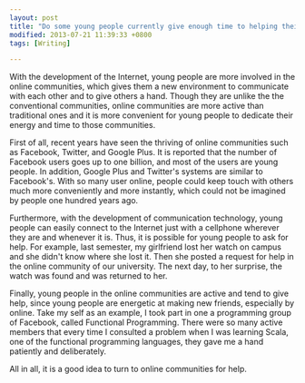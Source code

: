 ```yaml
---
layout: post
title: "Do some young people currently give enough time to helping their communities?"
modified: 2013-07-21 11:39:33 +0800
tags: [Writing]

---
```


With the development of the Internet, young people are more involved in the online communities, which gives them a new environment to communicate with each other and to give others a hand. Though they are unlike the the conventional communities, online communities are more active than traditional ones and it is more convenient for young people to dedicate their energy and time to those communities.

First of all, recent years have seen the thriving of online communities such as Facebook, Twitter, and Google Plus. It is reported that the number of Facebook users goes up to one billion, and most of the users are young people. In addition, Google Plus and Twitter's systems are similar to Facebook's. With so many user online, people could keep touch with others much more conveniently and more instantly, which could not be imagined by people one hundred years ago.

Furthermore, with the development of communication technology, young people can easily connect to the Internet just with a cellphone wherever they are and whenever it is. Thus, it is possible for young people to ask for help. For example, last semester, my girlfriend lost her watch on campus and she didn't know where she lost it. Then she posted a request for help in the online community of our university. The next day, to her surprise, the watch was found and was returned to her. 

Finally, young people in the online communities are active and tend to give help, since young people are energetic at making new friends, especially by online. Take my self as an example, I took part in one a programming group of Facebook, called Functional Programming. There were so many active members that every time I consulted a problem when I was learning Scala, one of the functional programming languages, they gave me a hand patiently and deliberately.

All in all, it is a good idea to turn to online communities for help.